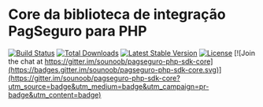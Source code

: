 # Core da biblioteca de integração PagSeguro para PHP
[![Build Status](https://travis-ci.org/sounoob/pagseguro-php-sdk-core.svg?branch=master)](https://travis-ci.org/sounoob/pagseguro-php-sdk-core)
[![Total Downloads](https://poser.pugx.org/sounoob/pagseguro-php-sdk-core/d/total.svg)](https://packagist.org/packages/sounoob/pagseguro-php-sdk-core)
[![Latest Stable Version](https://poser.pugx.org/sounoob/pagseguro-php-sdk-core/v/stable)](https://packagist.org/packages/sounoob/pagseguro-php-sdk-core)
[![License](https://poser.pugx.org/sounoob/pagseguro-php-sdk-core/license)](https://packagist.org/packages/sounoob/pagseguro-php-sdk-core) [![Join the chat at https://gitter.im/sounoob/pagseguro-php-sdk-core](https://badges.gitter.im/sounoob/pagseguro-php-sdk-core.svg)](https://gitter.im/sounoob/pagseguro-php-sdk-core?utm_source=badge&utm_medium=badge&utm_campaign=pr-badge&utm_content=badge)
